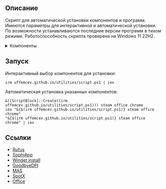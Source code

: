 ## Описание
Скрипт для автоматической установки компонентов и программ. Имеются параметры для интерактивной и автоматической установки. По возможности устанавливаются последние версии программ в тихом режиме. Работоспособность скрипта проверена на Windows 11 22H2.

<details>
	<summary>Компоненты</summary>
	<table>
		<thead>
			<tr>
				<th align="center">Компонент</th>
				<th align="center" width="400px">Описание</th>
				<th align="center">Компонент</th>
				<th align="center" width="400px">Описание</th>
			</tr>
		</thead>
		<tbody>
			<tr>
				<td>all</td>
				<td>Установить всё</td>
				<td>zip</td>
				<td>7-zip</td>
			</tr>
			<tr>
				<td>dns</td>
				<td>Cloudflare DNS-over-HTTPS</td>
				<td>gdrive</td>
				<td>Google Drive</td>
			</tr>
			<tr>
				<td>sophia</td>
				<td>SophiApp Tweaker portable</td>
				<td>adguard</td>
				<td>AdGuard</td>
			</tr>
			<tr>
				<td>office</td>
				<td>Office, Word, Excel 365 mondo volume license</td>
				<td>qbit</td>
				<td>qBittorrent</td>
			</tr>
			<tr>
				<td>spotx</td>
				<td>Spotify мод</td>
				<td>signal</td>
				<td>SignalRGB</td>
			</tr>
			<tr>
				<td>dpi</td>
				<td>GoodbyeDPI, режим 5 + обновление blacklist</td>
				<td>codec</td>
				<td>K-Lite Codec Pack Full, ручная установка</td>
			</tr>
			<tr>
				<td>chrome</td>
				<td>Google Chrome</td>
				<td>nvidia</td>
				<td>NVCleanstall, ручная установка</td>
			</tr>
			<tr>
				<td>discord</td>
				<td>Discord</td>
				<td>steam</td>
				<td>Steam</td>
			</tr>
			<tr>
				<td>win</td>
				<td>Win 11 23H2 iso folder</td>
				<td>rufus</td>
				<td>Rufus portable</td>
			</tr>
		</tbody>
	</table>
</details>

## Запуск
Интерактивный выбор компонентов для установки:
```
irm uffemcev.github.io/utilities/script.ps1 | iex
```
Автоматическая установка указанных компонентов:
```
&([ScriptBlock]::Create((irm uffemcev.github.io/utilities/script.ps1))) steam office chrome
iex "&{$(irm uffemcev.github.io/utilities/script.ps1)} steam office chrome"
"&{$(irm uffemcev.github.io/utilities/script.ps1)} steam office chrome" | iex
```

## Ссылки
* [Rufus](https://github.com/pbatard/rufus)
* [SophiApp](https://github.com/Sophia-Community/SophiApp)
* [Winget install](https://github.com/asheroto/winget-install)
* [GoodbyeDPI](https://github.com/ValdikSS/GoodbyeDPI)
* [MAS](https://github.com/massgravel/Microsoft-Activation-Scripts)
* [SpotX](https://github.com/amd64fox/SpotX)
* [Office](https://github.com/farag2/Office)
